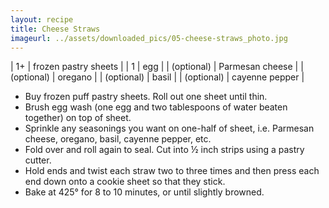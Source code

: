 ```yaml
---
layout: recipe
title: Cheese Straws
imageurl: ../assets/downloaded_pics/05-cheese-straws_photo.jpg
---
```

<!-- Ingredients -->

| 1+ | frozen pastry sheets | 
| 1 | egg |
| (optional) | Parmesan cheese |
| (optional) | oregano |
| (optional) | basil |
| (optional) | cayenne pepper |

<!-- split -->
<!-- Steps -->
* Buy frozen puff pastry sheets. Roll out one sheet until thin.
* Brush egg wash (one egg and two tablespoons of water beaten together) on top of sheet.
* Sprinkle any seasonings you want on one-half of sheet, i.e. Parmesan cheese, oregano, basil, cayenne pepper, etc.
* Fold over and roll again to seal. Cut into ½ inch strips using a pastry cutter.
* Hold ends and twist each straw two to three times and then press each end down onto a cookie sheet so that they stick.
* Bake at 425° for 8 to 10 minutes, or until slightly browned.
